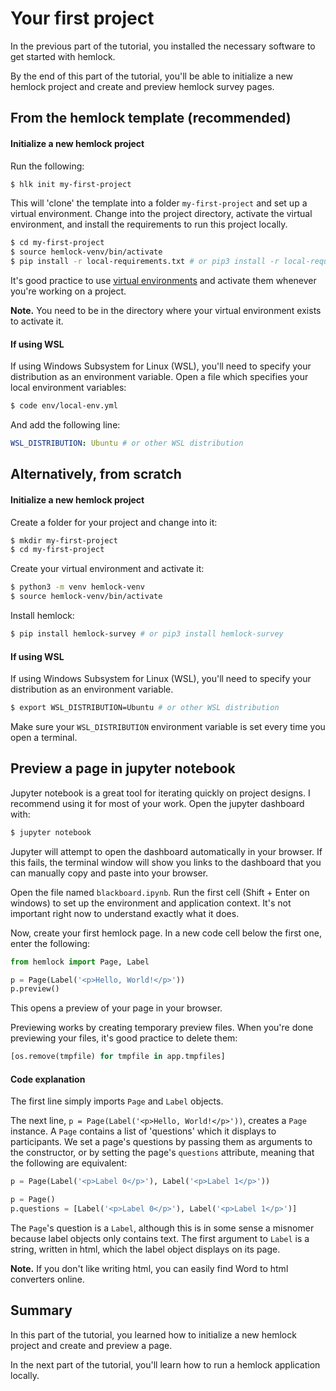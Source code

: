 # Your first project

In the previous part of the tutorial, you installed the necessary software to get started with hemlock.

By the end of this part of the tutorial, you'll be able to initialize a new hemlock project and create and preview hemlock survey pages.

## From the hemlock template (recommended)

#### Initialize a new hemlock project

Run the following:

```bash
$ hlk init my-first-project
```

This will 'clone' the template into a folder `my-first-project` and set up a virtual environment. Change into the project directory, activate the virtual environment, and install the requirements to run this project locally.

```bash
$ cd my-first-project
$ source hemlock-venv/bin/activate
$ pip install -r local-requirements.txt # or pip3 install -r local-requirements.txt
```

It's good practice to use [virtual environments](https://docs.python.org/3/tutorial/venv.html) and activate them whenever you're working on a project.

**Note.** You need to be in the directory where your virtual environment exists to activate it.

#### If using WSL

If using Windows Subsystem for Linux (WSL), you'll need to specify your distribution as an environment variable. Open a file which specifies your local environment variables:

```bash
$ code env/local-env.yml
```

And add the following line:

```yaml
WSL_DISTRIBUTION: Ubuntu # or other WSL distribution
```

## Alternatively, from scratch

#### Initialize a new hemlock project

Create a folder for your project and change into it:

```bash
$ mkdir my-first-project
$ cd my-first-project
```

Create your virtual environment and activate it:

```bash
$ python3 -m venv hemlock-venv
$ source hemlock-venv/bin/activate
```

Install hemlock:

```bash
$ pip install hemlock-survey # or pip3 install hemlock-survey
```

#### If using WSL

If using Windows Subsystem for Linux (WSL), you'll need to specify your distribution as an environment variable.

```bash
$ export WSL_DISTRIBUTION=Ubuntu # or other WSL distribution
```

Make sure your `WSL_DISTRIBUTION` environment variable is set every time you open a terminal.

## Preview a page in jupyter notebook

Jupyter notebook is a great tool for iterating quickly on project designs. I recommend using it for most of your work. Open the jupyter dashboard with:

```bash
$ jupyter notebook
```

Jupyter will attempt to open the dashboard automatically in your browser. If this fails, the terminal window will show you links to the dashboard that you can manually copy and paste into your browser.

Open the file named `blackboard.ipynb`. Run the first cell (Shift + Enter on windows) to set up the environment and application context. It's not important right now to understand exactly what it does.

Now, create your first hemlock page. In a new code cell below the first one, enter the following:

```python
from hemlock import Page, Label

p = Page(Label('<p>Hello, World!</p>'))
p.preview()
```

This opens a preview of your page in your browser.

Previewing works by creating temporary preview files. When you're done previewing your files, it's good practice to delete them:

```python
[os.remove(tmpfile) for tmpfile in app.tmpfiles]
```

#### Code explanation

The first line simply imports `Page` and `Label` objects.

The next line, `p = Page(Label('<p>Hello, World!</p>'))`, creates a `Page` instance. A `Page` contains a list of 'questions' which it displays to participants. We set a page's questions by passing them as arguments to the constructor, or by setting the page's `questions` attribute, meaning that the following are equivalent:

```python
p = Page(Label('<p>Label 0</p>'), Label('<p>Label 1</p>'))
```

```python
p = Page()
p.questions = [Label('<p>Label 0</p>'), Label('<p>Label 1</p>')]
```

The `Page`'s question is a `Label`, although this is in some sense a misnomer because label objects only contains text. The first argument to `Label` is a string, written in html, which the label object displays on its page.

**Note.** If you don't like writing html, you can easily find Word to html converters online.

## Summary

In this part of the tutorial, you learned how to initialize a new hemlock project and create and preview a page.

In the next part of the tutorial, you'll learn how to run a hemlock application locally.